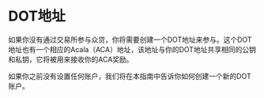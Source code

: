 # DOT地址

如果你没有通过交易所参与众贷，你将需要创建一个DOT地址来参与。这个DOT地址也有一个相应的Acala（ACA）地址，该地址与你的DOT地址共享相同的公钥和私钥，它将被用来接收你的ACA奖励。&#x20;

如果你之前没有设置任何账户，我们将在本指南中告诉你如何创建一个新的DOT账户。
